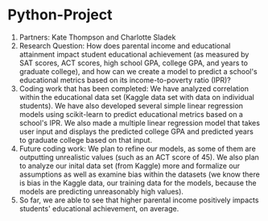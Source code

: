 # Python-Project

1. Partners: Kate Thompson and Charlotte Sladek
2. Research Question: How does parental income and educational attainment impact student educational achievement (as measured by SAT scores, ACT scores, high school GPA, college GPA, and years to graduate college), and how can we create a model to predict a school's educational metrics based on its income-to-poverty ratio (IPR)?
3. Coding work that has been completed: We have analyzed correlation within the educational data set (Kaggle data set with data on individual students). We have also developed several simple linear regression models using scikit-learn to predict educational metrics based on a school's IPR. We also made a multiple linear regression model that takes user input and displays the predicted college GPA and predicted years to graduate college based on that input.
4. Future coding work: We plan to refine our models, as some of them are outputting unrealistic values (such as an ACT score of 45). We also plan to analyze our inital data set (from Kaggle) more and formalize our assumptions as well as examine bias within the datasets (we know there is bias in the Kaggle data, our training data for the models, because the models are predicting unreasonably high values).
5. So far, we are able to see that higher parental income positively impacts students' educational achievement, on average.
